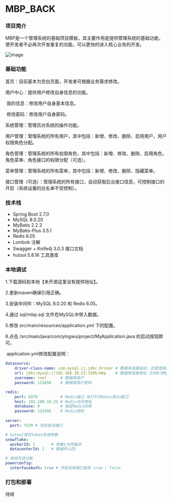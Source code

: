 # MBP_BACK

### 项目简介

MBP是一个管理系统的基础项目模板，其主要作用是提供管理系统的基础功能，使开发者不必再次开发重复的功能，可以更快的进入核心业务的开发。

![image](https://github.com/DY56GO/MarkdownImg/blob/master/MBP/MBP-1.png)

### 基础功能

首页：目前基本为空白页面，开发者可根据业务需求修改。

用户中心：提供用户修改自身信息的功能。

​	我的信息：修改用户自身基本信息。

​	修改密码：修改用户自身密码。

系统管理：管理员对系统的操作功能。

​	用户管理：管理系统的所有用户，其中包括：新增、修改、删除、启用用户，用户权限角色分配。

​	角色管理：管理系统的所有权限角色，其中包括：新增、修改、删除、启用角色，角色菜单、角色接口的权限分配（可选）。

​	菜单管理：管理系统的所有菜单，其中包括：新增、修改、删除、隐藏菜单。

​	接口管理（可选）：管理系统的所有接口，自动获取后台接口信息，可控制接口的开启（系统设置的白名单不受控制）。



### 技术栈

- Spring Boot 2.7.0
- MySQL 8.0.20
- MyBatis 2.2.2
- MyBatis-Plus 3.5.1
- Redis 6.05
- Lombok 注解
- Swagger + Knife4j 3.0.3 接口文档
- hutool 5.8.16 工具类库



### 本地调试

1.下载源码到本地【未开源这里没有提供地址】。

2.更新maven确保引用正确。

3.安装中间件：MySQL 8.0.20 和 Redis 6.05。

4.通过 sql/mbp.sql 文件在MySQL中带入数据。

5.修改 src/main/resources/application.yml 下的配置。

6.点击 /src/main/java/com/yingwu/project/MyApplication.java 的启动按钮即可。

​	application.yml修改配置说明：

```yml
datasource:
    driver-class-name: com.mysql.cj.jdbc.Driver	# 数据库连接驱动，这里使用的是MySQL
    url: jdbc:mysql://192.168.10.22:3306/mbp 	# 数据库连接地址（3306为MySQL默认端口）
    username: root 		# 数据库用户
    password: 123456 	# 数据库用户密码

redis:
    port: 6379 			# Redis端口（6379为Redis默认端口）
    host: 192.168.10.22 # Redis访问地址
    database: 0 		# 指定Redis的库
    password: 123456 	# Redis密码
    
server:
  port: 7529 # 项目启动端口

# hutool雪花token生成参数
snowflake: 
  workerId: 1 		# 参数1为终端ID
  datacenterId: 1 	# 数据中心ID

# 系统可选功能
powerconfig: 
  interfaceAuth: true # 开启系统接口鉴权 true | false
```





### 打包和部署

待续
